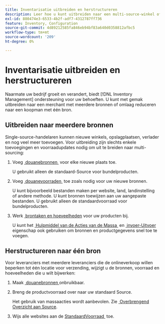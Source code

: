 ```yaml
---
title: Inventarisatie uitbreiden en herstructureren
description: Leer hoe u kunt uitbreiden naar een multi-source-winkel of de handel kunt terugbrengen naar een single-source-winkel.
exl-id: 880474e3-6533-4b2f-adf7-4312787ff736
feature: Inventory, Configuration
source-git-commit: 4d89212585fa846eb94bf83a640d0358812afbc5
workflow-type: tm+mt
source-wordcount: '209'
ht-degree: 0%

---
```


# Inventarisatie uitbreiden en herstructureren

Naarmate uw bedrijf groeit en verandert, biedt [!DNL Inventory Management] ondersteuning voor uw behoeften. U kunt met gemak uitbreiden naar een merchant met meerdere bronnen of omlaag reduceren naar een koopman met één bron.

## Uitbreiden naar meerdere bronnen

Single-source-handelaren kunnen nieuwe winkels, opslagplaatsen, verlader en nog veel meer toevoegen. Voor uitbreiding zijn slechts enkele toevoegingen en voorraadupdates nodig om uit te breiden naar multi-sourcing:

1. Voeg [&#x200B; douanebronnen &#x200B;](sources-add.md) voor elke nieuwe plaats toe.

   U gebruikt alleen de standaard-Source voor bundelproducten.

1. Voeg [&#x200B; douanevoorraden &#x200B;](stocks-add.md) toe zoals nodig voor uw nieuwe bronnen.

   U kunt bijvoorbeeld bestanden maken per website, land, landinstelling of andere methode. U kunt bronnen toewijzen aan uw aangepaste bestanden. U gebruikt alleen de standaardvoorraad voor bundelproducten.

1. Werk [&#x200B; brontaken en hoeveelheden &#x200B;](quantities-manage.md) voor uw producten bij.

   U kunt het [&#x200B; Hulpmiddel van de Acties van de Massa &#x200B;](bulk-assignment.md) en [&#x200B; invoer-Uitvoer &#x200B;](inventory-import-export.md) eigenschap ook gebruiken om bronnen en productgegevens snel toe te voegen.

## Herstructureren naar één bron

Voor leveranciers met meerdere leveranciers die de onlineverkoop willen beperken tot één locatie voor verzending, wijzigt u de bronnen, voorraad en hoeveelheden die u wilt bijwerken:

1. Maak [&#x200B; douanebronnen &#x200B;](sources-disable.md) onbruikbaar.

1. Breng de productvoorraad over naar uw standaard Source.

   Het gebruik van massaacties wordt aanbevolen. Zie [&#x200B; Overbrengend Overzicht aan Source &#x200B;](inventory-transfer.md).

1. Wijs alle websites aan de [&#x200B; StandaardVoorraad &#x200B;](stocks-manage.md) toe.
